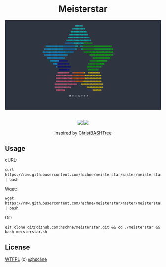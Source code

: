 <h1 align="center">Meisterstar</h1>

<div style="text-align:center"><img src="screenshot.png" /></div>
<br>
<p align="center">
<a href="https://forthebadge.com"><img src="https://forthebadge.com/images/badges/built-with-love.svg"></a>
<a href="https://forthebadge.com"><img src="https://forthebadge.com/images/badges/makes-people-smile.svg"></a>
</p>


<p align="center">Inspired by <a href="https://github.com/sergiolepore/ChristBASHTree">ChristBASHTree</a></p>

## Usage

cURL:
```
curl https://raw.githubusercontent.com/hschne/meisterstar/master/meisterstar.sh | bash
```
Wget:
```
wget https://raw.githubusercontent.com/hschne/meisterstar/master/meisterstar.sh | bash
```
Git:
```
git clone git@github.com:hschne/meisterstar.git && cd ./meisterstar && bash meisterstar.sh
```

## License

[WTFPL](LICENSE) (c) [@hschne](https://github.com/hschne)
